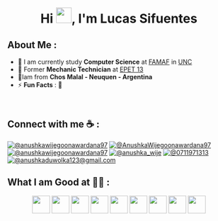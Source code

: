 
<h1 align="center">Hi <img src="https://media.giphy.com/media/hvRJCLFzcasrR4ia7z/giphy.gif" width="35">, I'm Lucas Sifuentes</h1>

<!--![GitHub followers](https://img.shields.io/github/followers/AnushkaWijegoonawardana97?style=social) ![GitHub User's stars](https://img.shields.io/github/stars/AnushkaWijegoonawardana97?style=social) ![Visitor](https://visitor-badge.laobi.icu/badge?page_id=AnushkaWijegoonawardana97.repoName) <img src="https://komarev.com/ghpvc/?username=AnushkaWijegoonawardana97" alt="AnushkaWijegoonawardana97" />
-->


## About Me :

- 🏢 I am currently study **Computer Science** at [FAMAF](https://www.famaf.unc.edu.ar/) in [UNC](https://www.unc.edu.ar/)
- 🏢 Former **Mechanic Technician** at [EPET 13](https://www.facebook.com/p/EPET-N%C2%BA-13-100057655171713/)
- 🏡Iam from **Chos Malal - Neuquen - Argentina**
- ⚡ **Fun Facts** : :basketball:

<br>

## Connect with me ☕ :

[![@anushkawijegoonawardana97](https://img.icons8.com/fluency/48/000000/instagram-new.png "@anushkawijegoonawardana97")](https://www.instagram.com/anushkawijegoonawardana97/) [![@AnushkaWijegoonawardana97](https://img.icons8.com/fluency/48/000000/facebook.png "@AnushkaWijegoonawardana97")](https://www.facebook.com/AnushkaWijegoonawardana97) [![@anushkawijegoonawardana97](https://img.icons8.com/fluency/48/000000/linkedin.png "@anushkawijegoonawardana97")](https://www.linkedin.com/in/anushkawijegoonawardana97/) [![@anushka_wije](https://img.icons8.com/fluency/48/000000/twitter-squared.png "@anushka_wije")](https://twitter.com/anushka_wije) [![@0711971313](https://img.icons8.com/fluency/48/000000/phone-disconnected.png "@0711971313")](tel:0711971313) [![@anushkaduwolka123@gmail.com](https://img.icons8.com/fluency/48/000000/apple-mail.png "@anushkaduwolka123@gmail.com")](anushkaduwolka123@gmail.com)

## What I am Good at 🧑‍💻 :

<div align="center">
    <img src="https://img.icons8.com/?size=100&id=20909&format=png&color=000000" alt="" width="40" height="40" /> 
    <img src="https://img.icons8.com/?size=100&id=3BTBsJs5myRy&format=png&color=000000" width="40" height="40" /> 
    <img src="https://img.icons8.com/?size=100&id=Lvn3jvfnl1XF&format=png&color=000000" alt="" width="40" height="40" />
    <img src="https://img.icons8.com/?size=100&id=shQTXiDQiQVR&format=png&color=000000" alt="" width="40" height="40" />
    <img src="https://img.icons8.com/?size=100&id=13441&format=png&color=000000" alt="" width="40" height="40" />
    <img src="https://img.icons8.com/?size=100&id=71257&format=png&color=000000" alt="" width="40" height="40" />
    <img src="https://img.icons8.com/?size=100&id=EzPCiQUqWWEa&format=png&color=000000" alt="" width="40" height="40" />
    <img src="https://img.icons8.com/?size=100&id=108784&format=png&color=000000" width="40" height="40" /> 
    <img src="https://img.icons8.com/?size=100&id=qGUfLiYi1bRN&format=png&color=000000" width="40" height="40" /> 

</div>


